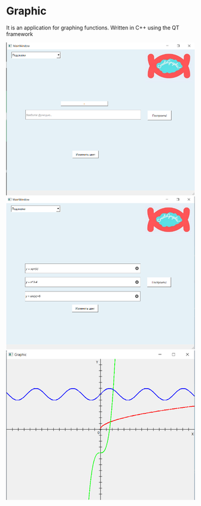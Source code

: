 # Graphic
It is an application for graphing functions. Written in C++ using the QT framework

![Image alt](https://github.com/FireSpirit171/Graphic/blob/main/screen_1.png)
![Image alt](https://github.com/FireSpirit171/Graphic/blob/main/screen_2.png)
![Image alt](https://github.com/FireSpirit171/Graphic/blob/main/screen_3.png)

